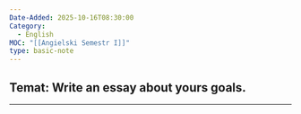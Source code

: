 ```yaml
---
Date-Added: 2025-10-16T08:30:00
Category:
  - English
MOC: "[[Angielski Semestr I]]"
type: basic-note
---
```

## Temat: Write an essay about yours goals.
- - -


